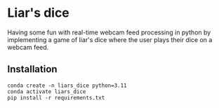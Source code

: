 # Liar's dice
Having some fun with real-time webcam feed processing in python by implementing
a game of liar's dice where the user plays their dice on a webcam feed.


## Installation

```
conda create -n liars_dice python=3.11
conda activate liars_dice
pip install -r requirements.txt
```
